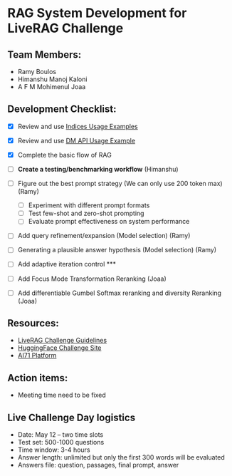 # RAG System Development for LiveRAG Challenge

## Team Members:
- Ramy Boulos
- Himanshu Manoj Kaloni
- A F M Mohimenul Joaa

## Development Checklist:


  - [x] Review and use [Indices Usage Examples](https://huggingface.co/spaces/LiveRAG/Challenge/blob/main/Operational_Instructions/Indices_Usage_Examples_for_LiveRAG.ipynb)
  - [x] Review and use [DM API Usage Example](https://huggingface.co/spaces/LiveRAG/Challenge/blob/main/Operational_Instructions/DM_API_usage_example.ipynb)
  - [x] Complete the basic flow of RAG

  - [ ] **Create a testing/benchmarking workflow** (Himanshu)

  - [ ] Figure out the best prompt strategy (We can only use 200 token max) (Ramy)
       - [ ] Experiment with different prompt formats
       - [ ] Test few-shot and zero-shot prompting
       - [ ] Evaluate prompt effectiveness on system performance
  - [ ] Add query refinement/expansion (Model selection) (Ramy)
  - [ ] Generating a plausible answer hypothesis (Model selection) (Ramy)
  - [ ] Add adaptive iteration control ***
  - [ ] Add Focus Mode Transformation Reranking (Joaa)
  - [ ] Add differentiable Gumbel Softmax reranking and diversity Reranking (Joaa)


## Resources:
- [LiveRAG Challenge Guidelines](https://liverag.tii.ae/challenge-guidelines.php)
- [HuggingFace Challenge Site](https://huggingface.co/spaces/LiveRAG/Challenge)
- [AI71 Platform](https://platform.ai71.ai/documentation)

## Action items:
- Meeting time need to be fixed


## Live Challenge Day logistics
- Date: May 12 – two time slots
- Test set: 500-1000 questions
- Time window: 3-4 hours
- Answer length: unlimited but only the first 300 words will be
evaluated
- Answers file: question, passages, final prompt, answer